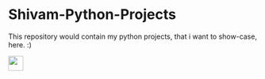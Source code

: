 # Shivam-Python-Projects
This repository would contain my python projects, that i want to show-case, here. :)

<img src="https://img.shields.io/github/repo-size/shivamm-verma/Shivam-Python-Projects.svg?label=Repo%20size&style=flat-square" height="30">
